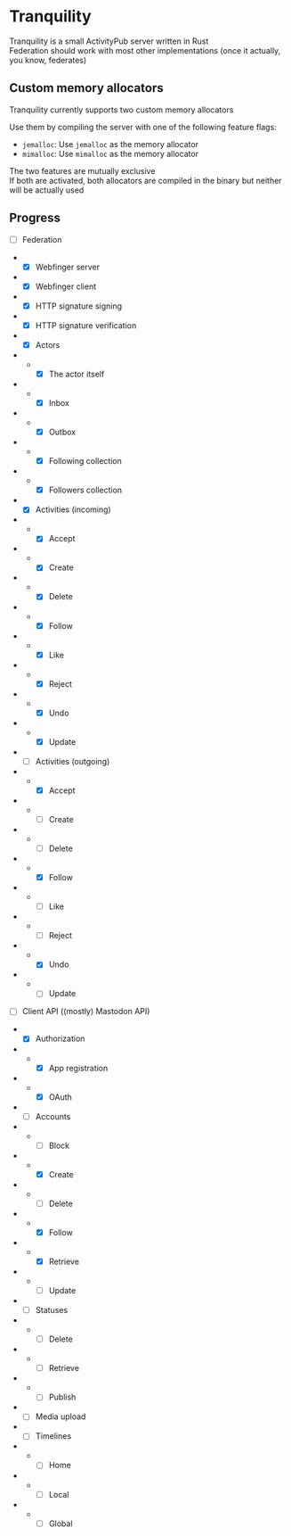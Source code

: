 # Tranquility

Tranquility is a small ActivityPub server written in Rust  
Federation should work with most other implementations (once it actually, you know, federates)  

## Custom memory allocators

Tranquility currently supports two custom memory allocators  

Use them by compiling the server with one of the following feature flags:

* `jemalloc`: Use `jemalloc` as the memory allocator
* `mimalloc`: Use `mimalloc` as the memory allocator

The two features are mutually exclusive  
If both are activated, both allocators are compiled in the binary but neither will be actually used  

## Progress

- [ ] Federation
- - [x] Webfinger server
- - [x] Webfinger client
- - [x] HTTP signature signing
- - [x] HTTP signature verification
- - [x] Actors
- - - [x] The actor itself
- - - [x] Inbox
- - - [x] Outbox
- - - [x] Following collection
- - - [x] Followers collection
- - [x] Activities (incoming)
- - - [x] Accept
- - - [x] Create
- - - [x] Delete
- - - [x] Follow
- - - [x] Like
- - - [x] Reject
- - - [x] Undo
- - - [x] Update
- - [ ] Activities (outgoing)
- - - [x] Accept
- - - [ ] Create
- - - [ ] Delete
- - - [x] Follow
- - - [ ] Like
- - - [ ] Reject
- - - [x] Undo
- - - [ ] Update

- [ ] Client API ((mostly) Mastodon API)
- - [x] Authorization
- - - [x] App registration
- - - [x] OAuth
- - [ ] Accounts
- - - [ ] Block
- - - [x] Create
- - - [ ] Delete
- - - [x] Follow
- - - [x] Retrieve
- - - [ ] Update
- - [ ] Statuses
- - - [ ] Delete
- - - [ ] Retrieve
- - - [ ] Publish
- - [ ] Media upload
- - [ ] Timelines
- - - [ ] Home
- - - [ ] Local
- - - [ ] Global
